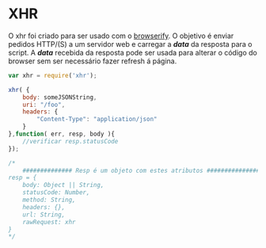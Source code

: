 # XHR

O xhr foi criado para ser usado com o [browserify](http://browserify.org/).
O objetivo é enviar pedidos HTTP/(S) a um servidor web e carregar a ***data***
da resposta para o script.
A ***data*** recebida da resposta pode ser usada para alterar o código do browser
sem ser necessário fazer refresh á página.

```js
var xhr = require('xhr');

xhr( {
    body: someJSONString,
    uri: "/foo",
    headers: {
        "Content-Type": "application/json"
    }
},function( err, resp, body ){
    //verificar resp.statusCode
});

/*
    ############## Resp é um objeto com estes atributos ################
resp = {
    body: Object || String,
    statusCode: Number,
    method: String,
    headers: {},
    url: String,
    rawRequest: xhr
}
*/


```
